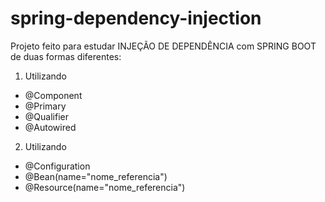 # spring-dependency-injection
Projeto feito para estudar INJEÇÃO DE DEPENDÊNCIA com SPRING BOOT de duas formas diferentes:
1. Utilizando
* @Component
* @Primary
* @Qualifier
* @Autowired

2. Utilizando
* @Configuration
* @Bean(name="nome_referencia")
* @Resource(name="nome_referencia")
